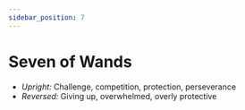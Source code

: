 ```yaml
---
sidebar_position: 7
---
```


# Seven of Wands

- *Upright:* Challenge, competition, protection, perseverance
- *Reversed:* Giving up, overwhelmed, overly protective